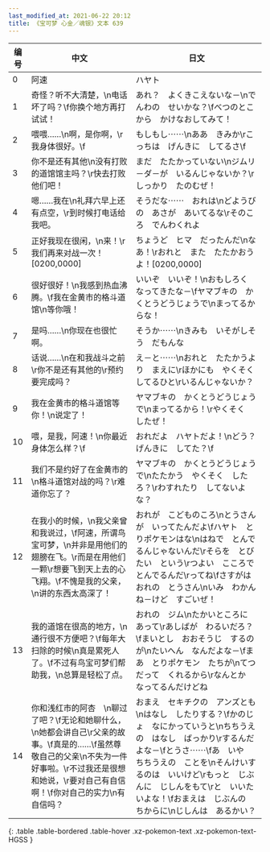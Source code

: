 ```yaml
---
last_modified_at: 2021-06-22 20:12
title: 《宝可梦 心金／魂银》文本 639
---
```

| 编号 | 中文 | 日文 |
| ---- | ---- | ---- |
| 0 | 阿速 | ハヤト |
| 1 | 奇怪？听不大清楚，\n电话坏了吗？\f你换个地方再打试试！ | あれ？　よくきこえないな－\nでんわの　せいかな？\fべつのとこから　かけなおしてみて！ |
| 2 | 喂喂……\n啊，是你啊，\r我身体很好。\f | もしもし⋯⋯\nああ　きみか\rこっちは　げんきに　してるさ\f |
| 3 | 你不是还有其他\n没有打败的道馆馆主吗？\r快去打败他们吧！ | まだ　たたかっていない\nジムリ－ダ－が　いるんじゃないか？\rしっかり　たのむぜ！ |
| 4 | 嗯……我在\n礼拜六早上还有点空，\r到时候打电话给我吧。 | そうだな⋯⋯　おれは\nどようびの　あさが　あいてるな\rそのころ　でんわくれよ |
| 5 | 正好我现在很闲，\n来！\r我们再来对战一次！[0200,0000] | ちょうど　ヒマ　だったんだ\nなあ！\rおれと　また　たたかおうよ！[0200,0000] |
| 6 | 很好很好！\n我感到热血沸腾。\f我在金黄市的格斗道馆\n等你哦！ | いいぞ　いいぞ！\nおもしろく　なってきたな－\fヤマブキの　かくとうどうじょうで\nまってるからな！ |
| 7 | 是吗……\n你现在也很忙啊。　 | そうか⋯⋯\nきみも　いそがしそう　だもんな |
| 8 | 话说……\n在和我战斗之前\r你不是还有其他的\r预约要完成吗？ | え－と⋯⋯\nおれと　たたかうより　まえに\rほかにも　やくそく　してるひと\rいるんじゃないか？ |
| 9 | 我在金黄市的格斗道馆等你！\n说定了！ | ヤマブキの　かくとうどうじょうで\nまってるから！\rやくそく　したぜ！ |
| 10 | 喂，是我，阿速！\n你最近身体怎么样？\f | おれだよ　ハヤトだよ！\nどう？　げんきに　してた？\f |
| 11 | 我们不是约好了在金黄市的\n格斗道馆对战的吗？\r难道你忘了？ | ヤマブキの　かくとうどうじょうで\nたたかう　やくそく　したろ？\rわすれたり　してないよな？ |
| 12 | 在我小的时候，\n我父亲曾和我说过，\f阿速，所谓鸟宝可梦，\n并非是用他们的翅膀在飞。\r而是在用他们一颗\r想要飞到天上去的心飞翔。\f不愧是我的父亲，\n讲的东西太高深了！ | おれが　こどものころ\nとうさんが　いってたんだよ\fハヤト　とりポケモンはな\nはねで　とんでるんじゃないんだ\rそらを　とびたい　という\rつよい　こころで　とんでるんだ\rってね\fさすがは　おれの　とうさん\nいみ　わかんね－けど　すごいぜ！ |
| 13 | 我的道馆在很高的地方，\n通行很不方便吧？\f每年大扫除的时候\n真是累死人了。\f不过有鸟宝可梦们帮助我，\n总算是轻松了点。 | おれの　ジム\nたかいところに　あって\rあしばが　わるいだろ？\fまいとし　おおそうじ　するのが\nたいへん　なんだよな－\fまあ　とりポケモン　たちが\nてつだって　くれるから\rなんとか　なってるんだけどね |
| 14 | 你和浅红市的阿杏　\n聊过了吧？\f无论和她聊什么，\n她都会讲自己\r父亲的故事。\f真是的……\f虽然尊敬自己的父亲\n不失为一件好事啦。\r不过我还是很想和她说，\r要对自己有自信啊！\f你对自己的实力\n有自信吗？ | おまえ　セキチクの　アンズとも\nはなし　したりする？\fかのじょ　なにかっていうと\nちちうえの　はなし　ばっかり\rするんだよな－\fとうさ⋯⋯\fあ　いや　ちちうえの　ことを\nそんけいするのは　いいけど\rもっと　じぶんに　じしんをもて\rと　いいたいよな！\fおまえは　じぶんの　ちからに\nじしんは　あるかい？ |
{: .table .table-bordered .table-hover .xz-pokemon-text .xz-pokemon-text-HGSS }